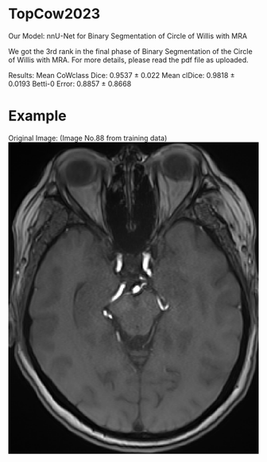 # TopCow2023
Our Model: nnU-Net for Binary Segmentation of Circle of Willis with MRA

We got the 3rd rank in the final phase of Binary Segmentation of the Circle of Willis with MRA. For more details, please read the pdf file as uploaded. 

Results: 
Mean CoWclass Dice: 0.9537 ± 0.022
Mean clDice: 0.9818 ± 0.0193
Betti-0 Error: 0.8857 ± 0.8668

# Example
Original Image: (Image No.88 from training data)
</br>
![image](https://github.com/orouskhani/Cerebral-Artery-Segmentation-Challenge-MICCAI-SMRA-2023/blob/main/snapshot0002.png)

